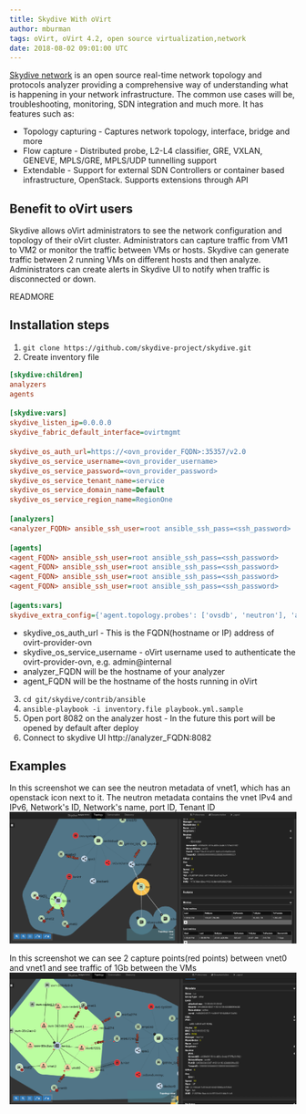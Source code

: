 ```yaml
---
title: Skydive With oVirt 
author: mburman
tags: oVirt, oVirt 4.2, open source virtualization,network
date: 2018-08-02 09:01:00 UTC
---
```


[Skydive network](http://skydive.network/) is an open source real-time network topology and protocols analyzer providing a comprehensive way of understanding what is happening in your network infrastructure.
The common use cases will be, troubleshooting, monitoring, SDN integration and much more.
It has features such as:
* Topology capturing - Captures network topology, interface, bridge and more
* Flow capture - Distributed probe, L2-L4 classifier, GRE, VXLAN, GENEVE, MPLS/GRE, MPLS/UDP tunnelling support
* Extendable - Support for external SDN Controllers or container based infrastructure, OpenStack. Supports extensions through API

## Benefit to oVirt users
Skydive allows oVirt administrators to see the network configuration and topology of their oVirt cluster.
Administrators can capture traffic from VM1 to VM2 or monitor the traffic between VMs or hosts. 
Skydive can generate traffic between 2 running VMs on different hosts and then analyze.
Administrators can create alerts in Skydive UI to notify when traffic is disconnected or down.

READMORE

## Installation steps
1. `git clone https://github.com/skydive-project/skydive.git`
2. Create inventory file

```ini  
[skydive:children]
analyzers
agents

[skydive:vars]
skydive_listen_ip=0.0.0.0
skydive_fabric_default_interface=ovirtmgmt

skydive_os_auth_url=https://<ovn_provider_FQDN>:35357/v2.0
skydive_os_service_username=<ovn_provider_username>
skydive_os_service_password=<ovn_provider_password>
skydive_os_service_tenant_name=service
skydive_os_service_domain_name=Default
skydive_os_service_region_name=RegionOne

[analyzers]
<analyzer_FQDN> ansible_ssh_user=root ansible_ssh_pass=<ssh_password>

[agents]
<agent_FQDN> ansible_ssh_user=root ansible_ssh_pass=<ssh_password>
<agent_FQDN> ansible_ssh_user=root ansible_ssh_pass=<ssh_password>
<agent_FQDN> ansible_ssh_user=root ansible_ssh_pass=<ssh_password>
<agent_FQDN> ansible_ssh_user=root ansible_ssh_pass=<ssh_password>

[agents:vars]
skydive_extra_config={'agent.topology.probes': ['ovsdb', 'neutron'], 'agent.topology.neutron.ssl_insecure': true}
```
* skydive_os_auth_url - This is the FQDN(hostname or IP) address of ovirt-provider-ovn
* skydive_os_service_username - oVirt username used to authenticate the ovirt-provider-ovn, e.g. admin@internal
* analyzer_FQDN will be the hostname of your analyzer
* agent_FQDN will be the hostname of the hosts running in oVirt

3. `cd git/skydive/contrib/ansible`
4. `ansible-playbook -i inventory.file playbook.yml.sample`
5. Open port 8082 on the analyzer host - In the future this port will be opened by default after deploy
6. Connect to skydive UI http://analyzer_FQDN:8082
  

## Examples
In this screenshot we can see the neutron metadata of vnet1, which has an openstack icon next to it.
The neutron metadata contains the vnet IPv4 and IPv6, Network's ID, Network's name, port ID, Tenant ID
![](../images/blog/2018-07-30/skydive_neutron_metadata.png)

In this screenshot we can see 2 capture points(red points) between vnet0 and vnet1 and see traffic of 1Gb between the VMs
![](../images/blog/2018-07-30/skydive_capture.png)


